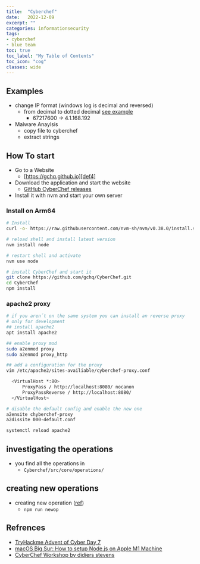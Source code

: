 ```yaml
---
title:  "Cyberchef"
date:   2022-12-09
excerpt: ""
categories: informationsecurity
tags: 
- cyberchef
- blue team
toc: true
toc_label: "My Table of Contents"
toc_icon: "cog"
classes: wide
---
```


## Examples

* change IP format (windows log is decimal and reversed)
  * from decimal to dotted decimal [see example](https://gchq.github.io/CyberChef/#recipe=Change_IP_format('Decimal','Dotted%20Decimal')&input=NjcyMTc2MDA)
    * 67217600 -> 4.1.168.192
* Malware Anaylsis
  * copy file to cyberchef
  * extract strings

## How To start

* Go to a Website
  * [https://gchq.github.io][def4]
* Download the application and start the website
  * [GitHub CyberChef releases][def3]
* Install it with nvm and start your own server

### Install on Arm64

```bash
# Install
curl -o- https://raw.githubusercontent.com/nvm-sh/nvm/v0.38.0/install.sh | bash

# reload shell and install latest version
nvm install node

# restart shell and activate
nvm use node

# install CyberChef and start it
git clone https://github.com/gchq/CyberChef.git
cd CyberChef
npm install

```

### apache2 proxy

```bash
# if you aren´t on the same system you can install an reverse proxy
# only for development
## install apache2
apt install apache2

## enable proxy mod
sudo a2enmod proxy
sudo a2enmod proxy_http

## add a configuration for the proxy
vim /etc/apache2/sites-availiable/cyberchef-proxy.conf

  <VirtualHost *:80>
      ProxyPass / http://localhost:8080/ nocanon
      ProxyPassReverse / http://localhost:8080/
  </VirtualHost>

# disable the default config and enable the new one
a2ensite chyberchef-proxy
a2dissite 000-default.conf

systemctl reload apache2
```

## investigating the operations

* you find all the operations in
  * ```Cyberchef/src/core/operations/```

## creating new operations

* creating new operation ([ref][def1])
  * ```npm run newop```

## Refrences

* [TryHackme Advent of Cyber Day 7](https://tryhackme.com/room/adventofcyber4)
* [macOS Big Sur: How to setup Node.js on Apple M1 Machine][def5]
* [CyberChef Workshop by didiers stevens][def2]

[def1]: https://github.com/gchq/CyberChef/wiki/Adding-a-new-operation
[def2]: https://didierstevens.com/workshop-cc.zip
[def3]: https://github.com/gchq/CyberChef/releases
[def4]: https://gchq.github.io
[def5]: https://www.jurnalanas.com/blog/node-js-mac-m1
